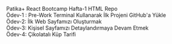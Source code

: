 Patika+ React Bootcamp Hafta-1 HTML Repo <br>
Ödev-1 : Pre-Work Terminal Kullanarak İlk Projeni GitHub'a Yükle <br>
Ödev-2: İlk Web Sayfamızı Oluşturmak <br>
Ödev-3: Kişisel Sayfamızı Detaylandırmaya Devam Etmek <br>
Ödev-4: Çikolatalı Küp Tarifi 
